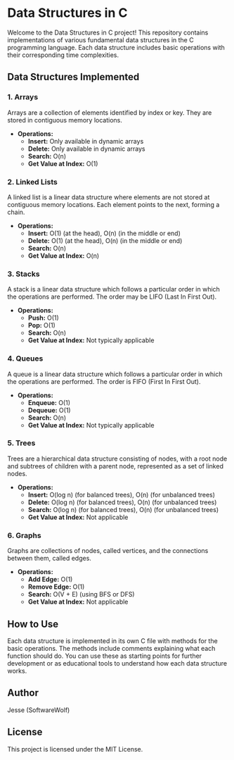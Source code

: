 # Data Structures in C

Welcome to the Data Structures in C project! This repository contains implementations of various fundamental data structures in the C programming language. Each data structure includes basic operations with their corresponding time complexities.

## Data Structures Implemented

### 1. Arrays
Arrays are a collection of elements identified by index or key. They are stored in contiguous memory locations.

- **Operations:**
  - **Insert:** Only available in dynamic arrays
  - **Delete:** Only available in dynamic arrays
  - **Search:** O(n)
  - **Get Value at Index:** O(1)

### 2. Linked Lists
A linked list is a linear data structure where elements are not stored at contiguous memory locations. Each element points to the next, forming a chain.

- **Operations:**
  - **Insert:** O(1) (at the head), O(n) (in the middle or end)
  - **Delete:** O(1) (at the head), O(n) (in the middle or end)
  - **Search:** O(n)
  - **Get Value at Index:** O(n)

### 3. Stacks
A stack is a linear data structure which follows a particular order in which the operations are performed. The order may be LIFO (Last In First Out).

- **Operations:**
  - **Push:** O(1)
  - **Pop:** O(1)
  - **Search:** O(n)
  - **Get Value at Index:** Not typically applicable

### 4. Queues
A queue is a linear data structure which follows a particular order in which the operations are performed. The order is FIFO (First In First Out).

- **Operations:**
  - **Enqueue:** O(1)
  - **Dequeue:** O(1)
  - **Search:** O(n)
  - **Get Value at Index:** Not typically applicable

### 5. Trees
Trees are a hierarchical data structure consisting of nodes, with a root node and subtrees of children with a parent node, represented as a set of linked nodes.

- **Operations:**
  - **Insert:** O(log n) (for balanced trees), O(n) (for unbalanced trees)
  - **Delete:** O(log n) (for balanced trees), O(n) (for unbalanced trees)
  - **Search:** O(log n) (for balanced trees), O(n) (for unbalanced trees)
  - **Get Value at Index:** Not applicable

### 6. Graphs
Graphs are collections of nodes, called vertices, and the connections between them, called edges.

- **Operations:**
  - **Add Edge:** O(1)
  - **Remove Edge:** O(1)
  - **Search:** O(V + E) (using BFS or DFS)
  - **Get Value at Index:** Not applicable

## How to Use

Each data structure is implemented in its own C file with methods for the basic operations. The methods include comments explaining what each function should do. You can use these as starting points for further development or as educational tools to understand how each data structure works.

## Author
Jesse (SoftwareWolf)

## License
This project is licensed under the MIT License.
